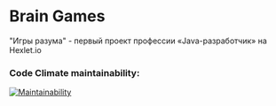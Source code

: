 # Brain Games
"Игры разума" - первый проект профессии «Java-разработчик» на Hexlet.io

### Code Climate maintainability:
[![Maintainability](https://api.codeclimate.com/v1/badges/861e8231dd8a8c4361ee/maintainability)](https://codeclimate.com/github/0x8251ae8c/java-project-61/maintainability)